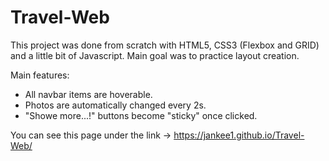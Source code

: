 # Travel-Web

This project was done from scratch with HTML5, CSS3 (Flexbox and GRID) and a little bit of Javascript. Main goal was to practice layout creation.

Main features:
* All navbar items are hoverable. 
* Photos are automatically changed every 2s.
* "Showe more...!" buttons become "sticky" once clicked.

You can see this page under the link -> https://jankee1.github.io/Travel-Web/
